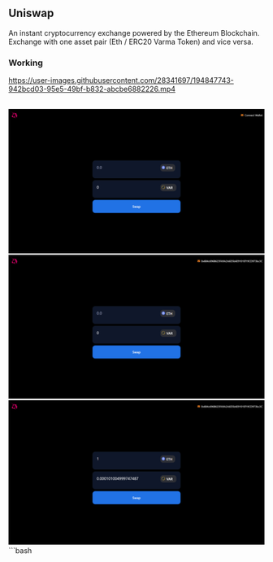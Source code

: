 ## Uniswap
An instant cryptocurrency exchange powered by the Ethereum Blockchain. Exchange with one asset pair (Eth / ERC20 Varma Token) and vice versa.



### Working



https://user-images.githubusercontent.com/28341697/194847743-942bcd03-95e5-49bf-b832-abcbe6882226.mp4


<br/>
<img src="./assets/1.png" />
<br/>
<img src="./assets/2.png"/>
<br/>
<img src="./assets/3.png"/>
```bash

```

  
